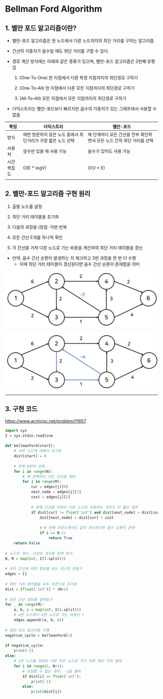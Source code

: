 # Bellman Ford Algorithm

## 1. 벨만 포드 알고리즘이란?

- 벨만-포드 알고리즘은 한 노드에서 다른 노드까지의 최단 거리를 구하는 알고리즘

- 간선의 가중치가 음수일 때도 최단 거리를 구할 수 있다.

- 경로 계산 방식에는 아래와 같은 종류가 있으며, 밸만-포드 알고리즘은 2번쨰 유형임

  1. (One-To-One) 한 지점에서 다른 특정 지점까지의 최단경로 구하기

  2. (One-To-All) 한 지점에서 다른 모든 지점까지의 최단경로 구하기

  3. (All-To-All) 모든 지점에서 모든 지점까지의 최단경로 구하기

- 다익스트라는 밸만-포드보다 빠르지만 음수의 가중치가 있는 그래프에서 사용할 수 없음

|특징|다익스트라|밸만-포드|
|--|--|--|
|방식|매번 방문하지 않은 노드 중에서 최단거리가 가장 짧은 노드 선택| 매 단계마다 모든 간선을 전부 확인하면서 모든 노드 간의 최단 거리를 선택|
|사용처|양수만 있을 때 사용 가능|음수가 있어도 사용 가능|
|시간복잡도|O(E * logV)|O(V * E)|
||||



## 2. 밸만-포드 알고리즘 구현 원리

1. 출발 노드를 설정

2. 최단 거리 테이블을 초기화

3. 다음의 과정을 (정점 -1)번 반복
  1. 모든 간선 E개를 하나씩 확인
  2. 각 간선을 거쳐 다른 노드로 가는 비용을 계산하여 최단 거리 테이블을 갱신

- 만약, 음수 간선 순환이 발생하는 지 체크하고 3번 과정을 한 번 더 수행
  - 이때 최단 거리 테이블이 갱신된다면 음수 간선 순환이 존재함을 의미

![alt text](./img/img2.PNG)

![alt text](./img/img3.PNG)

---

## 3. 구현 코드

https://www.acmicpc.net/problem/11657

```python
import sys
I = sys.stdin.readline

def bellmanFord(start):
    # 시작 노드에 대해서 초기화
    dist[start] = 0
    
    # 전체 N번의 반복
    for i in range(N):
        # 매 반복마다 모든 간선을 확인
        for j in range(M):
            cur = edges[j][0]
            next_node = edges[j][1]
            cost = edges[j][2]

            # 현재 간선을 거쳐서 다른 노드로 이동하는 거리가 더 짧은 경우
            if dist[cur] != float('inf') and dist[next_node] > dist[cur] + cost:
                dist[next_node] = dist[cur] + cost
                
                # N 번째 라운드에서도 값이 갱신된다면 음수 순환이 존재
                if i == N-1:
                    return True
    return False

# 노드의 개수, 간선의 개수를 입력 받기
N, M = map(int, I().split())

# 모든 간선에 대한 정보를 담는 리스트 만들기
edges = []

# 최단 거리 테이블을 모두 무한으로 초기화
dist = [float('inf')] * (N+1)

# 모든 간선 정보를 입력받기
for _ in range(M):
    a, b, c = map(int, I().split())
    # a번 노드에서 b번 노드로 가는 비용이 c
    edges.append((a, b, c))

# 밸만-포드 알고리즘 수행
negative_cycle = bellmanFord(1)

if negative_cycle:
    print(-1)
else:
    # 1번 노드를 제외한 다른 모든 노드로 가기 위한 최단 거리 출력
    for i in range(2, N+1):
        # 도달할 수 없는 경우, -1을 출력
        if dist[i] == float('inf'):
            print(-1)
        else:
            print(dist[i])
```